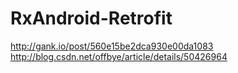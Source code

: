 # RxAndroid-Retrofit
http://gank.io/post/560e15be2dca930e00da1083
http://blog.csdn.net/offbye/article/details/50426964

